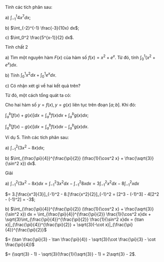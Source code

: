 Tính các tích phân sau:

a) $\int_{-1}^1 4x^7 dx$;

b) $\int_{-2}^{-1} \frac{-3}{10x} dx$;

c) $\int_0^2 \frac{5^{x-1}}{2} dx$.

Tính chất 2

a) Tìm một nguyên hàm $F(x)$ của hàm số $f(x) = x^2 + e^x$. Từ đó, tính $\int_0^1 (x^2 + e^x)dx$.

b) Tính $\int_0^1 x^2dx + \int_0^1 e^xdx$.

c) Có nhận xét gì về hai kết quả trên?

Từ đó, một cách tổng quát ta có:

Cho hai hàm số $y = f(x), y = g(x)$ liên tục trên đoạn $[a; b]$. Khi đó:

$\int_a^b [f(x) + g(x)] dx = \int_a^b f(x)dx + \int_a^b g(x)dx$;

$\int_a^b [f(x) - g(x)] dx = \int_a^b f(x)dx - \int_a^b g(x)dx$.

Ví dụ 5. Tính các tích phân sau:

a) $\int_{-1}^2 (3x^2 - 8x)dx$;

b) $\int_{\frac{\pi}{4}}^{\frac{\pi}{2}} (\frac{1}{\cos^2 x} + \frac{\sqrt{3}}{\sin^2 x}) dx$.

Giải

a) $\int_{-1}^2 (3x^2 - 8x)dx = \int_{-1}^2 3x^2dx - \int_{-1}^2 8xdx = 3\int_{-1}^2 x^2dx - 8\int_{-1}^2 xdx$

   $= 3.[\frac{x^3}{3}]_{-1}^2 - 8.[\frac{x^2}{2}]_{-1}^2 = [2^3 - (-1)^3] - 4[2^2 - (-1)^2] = -3$;

b) $\int_{\frac{\pi}{4}}^{\frac{\pi}{2}} (\frac{1}{\cos^2 x} + \frac{\sqrt{3}}{\sin^2 x}) dx = \int_{\frac{\pi}{4}}^{\frac{\pi}{2}} \frac{1}{\cos^2 x}dx + \sqrt{3}\int_{\frac{\pi}{4}}^{\frac{\pi}{2}} \frac{1}{\sin^2 x}dx = (\tan x)|_{\frac{\pi}{4}}^{\frac{\pi}{2}} + \sqrt{3}(-\cot x)|_{\frac{\pi}{4}}^{\frac{\pi}{2}}$

   $= (\tan \frac{\pi}{3} - \tan \frac{\pi}{4}) - \sqrt{3}(\cot \frac{\pi}{3} - \cot \frac{\pi}{4})$

   $= (\sqrt{3} - 1) - \sqrt{3}(\frac{1}{\sqrt{3}} - 1) = 2\sqrt{3} - 2$.